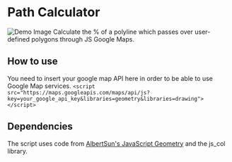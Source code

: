 # Path Calculator
![Demo Image](https://image.ibb.co/n47VTL/demo.png)
Calculate the % of a polyline which passes over user-defined polygons through JS Google Maps.

## How to use
You need to insert your google map API here in order to be able to use Google Map services. `<script src="https://maps.googleapis.com/maps/api/js?key=your_google_api_key&libraries=geometry&libraries=drawing"></script>`

## Dependencies
The script uses code from [AlbertSun's JavaScript Geometry](https://github.com/albertsun/JavaScript-Geometry) and the js_col library.
